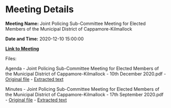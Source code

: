 # Meeting Details

**Meeting Name:** Joint Policing Sub-Committee Meeting for Elected Members of the Municipal District of Cappamore-Kilmallock

**Date and Time:** 2020-12-10 15:00:00

**[Link to Meeting](https://www.limerick.ie/council/whats-on/joint-policing-sub-committee-meeting-elected-members-municipal-district-cappamore)**

Files: 

Agenda - Joint Policing Sub-Committee Meeting for Elected Members of the Municipal District of Cappamore-Kilmallock - 10th December 2020.pdf - [Original file](https://www.limerick.ie/sites/default/files/media/documents/2020-12/01-agenda-for-dec-2020-jpc-sub-committee-mtg.pdf) - [Extracted text](./Agenda%20-%C2%A0Joint%20Policing%20Sub-Committee%20Meeting%20for%20Elected%20Members%20of%20the%20Municipal%20District%20of%20Cappamore-Kilmallock%20-%2010th%20December%202020.md)

Minutes - Joint Policing Sub-Committee Meeting for Elected Members of the Municipal District of Cappamore-Kilmallock - 17th September 2020.pdf - [Original file](https://www.limerick.ie/sites/default/files/media/documents/2020-12/02-minutes-of-sept-2020-jpc-sub-committee-meeting.pdf) - [Extracted text](./Minutes%20-%C2%A0Joint%20Policing%20Sub-Committee%20Meeting%20for%20Elected%20Members%20of%20the%20Municipal%20District%20of%20Cappamore-Kilmallock%20-%2017th%20September%202020.md)


